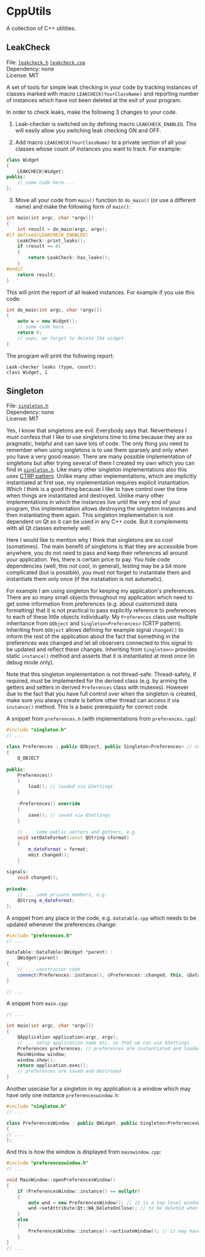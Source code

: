 # CppUtils

A collection of C++ utilities.

LeakCheck
---------
File: [`leakcheck.h`](qtutils/leakcheck.h) [`leakcheck.cpp`](qtutils/leakcheck.cpp)<br>
Dependency: none<br>
License: MIT

A set of tools for simple leak checking in your code by tracking instances of classes marked with macro `LEAKCHECK(YourClassName)` and reporting number of instances which have not been deleted at the exit of your program.

In order to check leaks, make the following 3 changes to your code.

1) Leak-checker is switched on by defining macro `LEAKCHECK_ENABLED`. This will easily allow you switching leak checking ON and OFF.

2) Add macro `LEAKCHECK(YourClassName)` to a private section of all your classes whose count of instances you want to track. For example:
```cpp
class Widget
{
    LEAKCHECK(Widget)
public:
    // some code here ...
};
```

3) Move all your code from `main()` function to `do_main()` (or use a different name) and make the following form of `main()`:
```cpp
int main(int argc, char *argv[])
{
    int result = do_main(argc, argv);
#if defined(LEAKCHECK_ENABLED)
    LeakCheck::print_leaks();
    if (result == 0)
    {
        return LeakCheck::has_leaks();
    }
#endif
    return result;
}
```

This will print the report of all leaked instances. For example if you use this code:
```cpp
int do_main(int argc, char *argv[])
{
    auto w = new Widget();
    // some code here ...
    return 0;
    // oops, we forgot to delete the widget
}
```
The program will print the following report:
```
Leak-checker leaks (type, count):
class Widget, 1
```

Singleton
---------
File: [`singleton.h`](qtutils/singleton.h)<br>
Dependency: none<br>
License: MIT

Yes, I know that singletons are evil. Everybody says that. Nevertheless I must confess that I like to use singletons time to time because they are so pragmatic, helpful and can save lots of code. The only thing you need to remember when using singletons is to use them sparsely and only when you have a very good reason. There are many possible implementation of singletons but after trying several of them I created my own which you can find in [`singleton.h`](qtutils/singleton.h). Like many other singleton implementations also this uses [CTRP pattern](https://en.wikipedia.org/wiki/Curiously_recurring_template_pattern). Unlike many other implementations, which are implicitly instantiated at first use, my implementation requires explicit instantiation. Which I think is a good thing because I like to have control over the time when things are instantiated and destroyed. Unlike many other implementations in which the instances live until the very end of your program, this implementation allows destroying the singleton instances and then instantiating them again. This singleton implementation is not dependent on Qt so it can be used in any C++ code. But it complements with all Qt classes extremely well.

Here I would like to mention why I think that singletons are so cool (sometimes). The main benefit of singletons is that they are accessible from anywhere, you do not need to pass and keep their references all around your application. Yes, there is certain price to pay. You hide code dependencies (well, this not cool, in general), testing may be a bit more complicated (but is possible), you must not forget to instantiate them and instantiate them only once (if the instatiation is not automatic).

For example I am using singleton for keeping my application's preferences. There are so many small objects throughout my application which need to get some information from preferences (e.g. about customized data formatting) that it is not practical to pass explicitly reference to preferences to each of these little objects individually. My `Preferences` class use multiple inheritance from `QObject` and `Singleton<Preferences>` (CRTP pattern). Inheriting from `QObject` allows defining for example signal `changed()` to inform the rest of the application about the fact that something in the preferences was changed and let all observers connected to this signal to be updated and reflect these changes. Inheriting from `Singleton<>` provides static `instance()` method and asserts that it is instantiated at most once (in debug mode only).

Note that this singleton implementation is not thread-safe. Thread-safety, if required, must be implemented for the derived class (e.g. by arming the getters and setters in derived `Preferences` class with mutexes). However due to the fact that you have full control over when the singleton is created, make sure you always create is before other thread can access it via `instance()` method. This is a basic prerequisity for correct code.

A snippet from `preferences.h` (with implementations from `preferences.cpp`):
```cpp
#include "singleton.h"
// ...

class Preferences : public QObject, public Singleton<Preferences> // note that Singleton is mentioned only here
{
    Q_OBJECT
    
public:
    Preferences()
    {
        load(); // loaded via QSettings
    }
    
    ~Preferences() override
    {
        save(); // saved via QSettings
    }
    
    // ... some public setters and getters, e.g.
    void setDateFormat(const QString &format)
    {
        m_dateFormat = format;
        emit changed();
    }
    
signals:
    void changed();
    
private:
    // ... some private members, e.g.
    QString m_dateFormat;
};
```

A snippet from any place in the code, e.g. `datatable.cpp` which needs to be updated whenever the preferences change:
```cpp
#include "preferences.h"
// ...

DataTable::DataTable(QWidget *parent) : 
    QWidget(parent)
{
    // ... constructor code
    connect(Preferences::instance(), &Preferences::changed, this, &DataTable::update);
}

// ...
```

A snippet from `main.cpp`:
```cpp
// ...

int main(int argc, char *argv[]) 
{
    QApplication application(argc, argv);
    // ... setup application name etc. so that we can use QSettings
    Preferences preferences; // preferences are instantiated and loaded
    MainWindow window;
    window.show();
    return application.exec();
    // preferences are saved and destroyed
}
```

Another usecase for a singleton in my application is a window which may have only one instance `preferenceswindow.h`:
```cpp
#include "singleton.h"
// ...

class PreferencesWindow : public QWidget, public Singleton<PreferencesWindow> // note that Singleton is mentioned only here
{
// ... 
};
```

And this is how the window is displayed from `mainwindow.cpp`:
```cpp
#include "preferenceswindow.h"
// ...

void MainWindow::openPreferencesWindow()
{
    if (PreferencesWindow::instance() == nullptr)
    {
        auto wnd = new PreferencesWindow(); // it is a top level window so it has no parent
        wnd->setAttribute(Qt::WA_DeleteOnClose); // to be deleted when it is closed by user
    }
    else
    {
        PreferencesWindow::instance()->activateWindow(); // it may have been hidden behind the main window
    }
}
// ...
```
